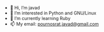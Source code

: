 - 👋 Hi, I’m javad
- 👀 I’m interested in Python and GNU/Linux
- 🌱 I’m currently learning Ruby
- 📫 My email: pournosrat.javad@gmail.com

